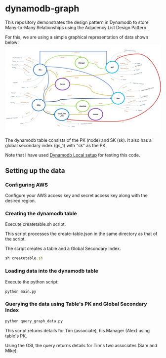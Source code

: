 # dynamodb-graph

This repository demonstrates the design pattern in Dynamodb to store Many-to-Many Relationships using the Adjacency List Design Pattern.

For this, we are using a simple graphical representation of data shown below: ![alt text](https://github.com/paachary/dynamodb-graph/blob/master/RDF-Graph-Representation-Person-Example.jpg "attached jpeg file link")

The dynamodb table consists of the PK (node) and SK (sk). It also has a global secondary index (gs_1) with "sk" as the PK.

Note that I have used [Dynamodb Local setup](https://docs.aws.amazon.com/amazondynamodb/latest/developerguide/DynamoDBLocal.DownloadingAndRunning.html) for testing this code.

## Setting up the data

### Configuring AWS
Configure your AWS access key and secret access key along with the desired region.

### Creating the dynamodb table
Execute createtable.sh script.

This script processes the create-table.json in the same directory as that of the script.

The script creates a table and a Global Secondary Index.

```javascript
sh createtable.sh
```
### Loading data into the dynamodb table
Execute the python script: 
```python
python main.py
```

### Querying the data using Table's PK and Global Secondary Index
```python
python query_graph_data.py
```

This script returns details for Tim (associate), his Manager (Alex) using table's PK.

Using the GSI, the query returns details for Tim's two associates (Sam and Mike).


